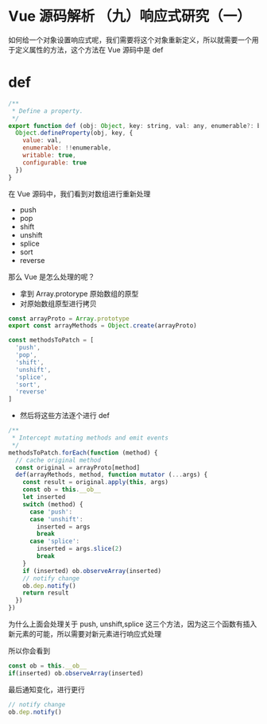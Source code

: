 # Vue 源码解析 （九）响应式研究（一）

如何给一个对象设置响应式呢，我们需要将这个对象重新定义，所以就需要一个用于定义属性的方法，这个方法在 Vue 源码中是 def

# def

```js
/**
 * Define a property.
 */
export function def (obj: Object, key: string, val: any, enumerable?: boolean) {
  Object.defineProperty(obj, key, {
    value: val,
    enumerable: !!enumerable,
    writable: true,
    configurable: true
  })
}
```

在 Vue 源码中，我们看到对数组进行重新处理

- push
- pop
- shift
- unshift
- splice
- sort
- reverse


那么 Vue 是怎么处理的呢？

- 拿到 Array.protorype 原始数组的原型
- 对原始数组原型进行拷贝

```js
const arrayProto = Array.prototype
export const arrayMethods = Object.create(arrayProto)

const methodsToPatch = [
  'push',
  'pop',
  'shift',
  'unshift',
  'splice',
  'sort',
  'reverse'
]
```

- 然后将这些方法逐个进行 def

```js
/**
 * Intercept mutating methods and emit events
 */
methodsToPatch.forEach(function (method) {
  // cache original method
  const original = arrayProto[method]
  def(arrayMethods, method, function mutator (...args) {
    const result = original.apply(this, args)
    const ob = this.__ob__
    let inserted
    switch (method) {
      case 'push':
      case 'unshift':
        inserted = args
        break
      case 'splice':
        inserted = args.slice(2)
        break
    }
    if (inserted) ob.observeArray(inserted)
    // notify change
    ob.dep.notify()
    return result
  })
})
```

为什么上面会处理关于 push, unshift,splice 这三个方法，因为这三个函数有插入新元素的可能，所以需要对新元素进行响应式处理


所以你会看到

```js
const ob = this.__ob__
if(inserted) ob.observeArray(inserted)
```

最后通知变化，进行更行

```js
// notify change
ob.dep.notify()
```
